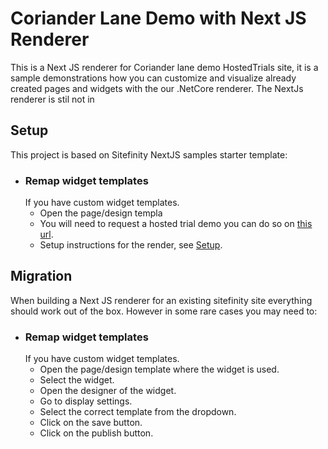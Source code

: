 # Coriander Lane Demo with Next JS Renderer
This is a Next JS renderer for Coriander lane demo HostedTrials site, it is a sample demonstrations how you can customize and visualize already created pages and widgets with the our .NetCore renderer. The NextJs renderer is stil not in 

## Setup
This project is based on Sitefinity NextJS samples starter template:
+ ### Remap widget templates
    If you have custom widget templates.
    + Open the page/design templa
    + You will need to request a hosted trial demo you can do so on [this url](https://www.progress.com/sitefinity-cms/try-now/get-started/download/hosted).
    + Setup instructions for the render, see [Setup](https://github.com/sitefinity/nextjs-samples).

## Migration
When building a Next JS renderer for an existing sitefinity site everything should work out of the box.
However in some rare cases you may need to:
+ ### Remap widget templates
    If you have custom widget templates.
    + Open the page/design template where the widget is used.
    + Select the widget.
    + Open the designer of the widget.
    + Go to display settings.
    + Select the correct template from the dropdown.
    + Click on the save button.
    + Click on the publish button.

